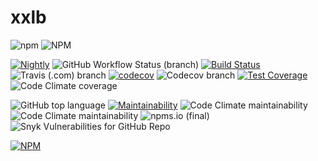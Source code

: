 # xxlb

![npm](https://img.shields.io/npm/v/xxlb?color=green)
![NPM](https://img.shields.io/npm/l/xxlb)

[![Nightly](https://github.com/mike-efcn/xxlb/actions/workflows/nightly.yml/badge.svg?branch=main)](https://github.com/mike-efcn/xxlb/actions/workflows/nightly.yml)
![GitHub Workflow Status (branch)](https://img.shields.io/github/workflow/status/mike-efcn/xxlb/Nightly/main)
[![Build Status](https://app.travis-ci.com/mike-efcn/xxlb.svg?branch=main)](https://app.travis-ci.com/mike-efcn/xxlb)
![Travis (.com) branch](https://img.shields.io/travis/com/mike-efcn/xxlb/main)
[![codecov](https://codecov.io/gh/mike-efcn/xxlb/branch/main/graph/badge.svg?token=LVF4WFXW0V)](https://codecov.io/gh/mike-efcn/xxlb)
![Codecov branch](https://img.shields.io/codecov/c/github/mike-efcn/xxlb/main)
[![Test Coverage](https://api.codeclimate.com/v1/badges/76f33596acf17a694efd/test_coverage)](https://codeclimate.com/github/mike-efcn/xxlb/test_coverage)
![Code Climate coverage](https://img.shields.io/codeclimate/coverage/mike-efcn/xxlb)

![GitHub top language](https://img.shields.io/github/languages/top/mike-efcn/xxlb)
[![Maintainability](https://api.codeclimate.com/v1/badges/76f33596acf17a694efd/maintainability)](https://codeclimate.com/github/mike-efcn/xxlb/maintainability)
![Code Climate maintainability](https://img.shields.io/codeclimate/maintainability/mike-efcn/xxlb)
![Code Climate maintainability](https://img.shields.io/codeclimate/maintainability-percentage/mike-efcn/xxlb)
![npms.io (final)](https://img.shields.io/npms-io/maintenance-score/xxlb)
![Snyk Vulnerabilities for GitHub Repo](https://img.shields.io/snyk/vulnerabilities/github/mike-efcn/xxlb)

[![NPM](https://nodei.co/npm/xxlb.png)](https://www.npmjs.com/package/xxlb)
